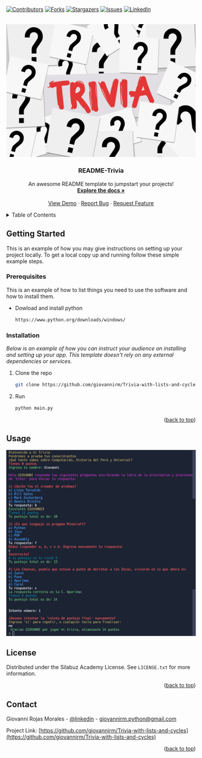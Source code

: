 <a name="readme-top"></a>
[![Contributors][contributors-shield]][contributors-url]
[![Forks][forks-shield]][forks-url]
[![Stargazers][stars-shield]][stars-url]
[![Issues][issues-shield]][issues-url]
[![LinkedIn][linkedin-shield]][linkedin-url]

<!-- PROJECT LOGO -->
<br />
<div align="center">
  <a href="https://github.com/giovannirm/Trivia-with-lists-and-cycles">
    <img src="images/trivia.jpg">
  </a>

  <h3 align="center">README-Trivia</h3>

  <p align="center">
    An awesome README template to jumpstart your projects!
    <br />
    <a href="https://github.com/giovannirm/Trivia-with-lists-and-cycles"><strong>Explore the docs »</strong></a>
    <br />
    <br />
    <a href="https://replit.com/@GiovanniRojas1/Trivia-with-lists-and-cycles?v=1">View Demo</a>
    ·
    <a href="https://github.com/giovannirm/Trivia-with-lists-and-cycles/issues">Report Bug</a>
    ·
    <a href="https://github.com/giovannirm/Trivia-with-lists-and-cycles/pulls">Request Feature</a>
  </p>
</div>

<!-- TABLE OF CONTENTS -->
<details>
  <summary>Table of Contents</summary>
  <ol>
      <a href="#getting-started">Getting Started</a>
      <ul>
        <li><a href="#prerequisites">Prerequisites</a></li>
        <li><a href="#installation">Installation and run the application</a></li>
      </ul>
    </li>
    <li><a href="#usage">Usage</a></li>
    <li><a href="#license">License</a></li>
    <li><a href="#contact">Contact</a></li>
  </ol>
</details>

<!-- GETTING STARTED -->
## Getting Started

This is an example of how you may give instructions on setting up your project locally.
To get a local copy up and running follow these simple example steps.

### Prerequisites

This is an example of how to list things you need to use the software and how to install them.
* Dowload and install python
  ```sh
  https://www.python.org/downloads/windows/
  ```

### Installation

_Below is an example of how you can instruct your audience on installing and setting up your app. This template doesn't rely on any external dependencies or services._

1. Clone the repo
   ```sh
   git clone https://github.com/giovannirm/Trivia-with-lists-and-cycles.git
   ```
2. Run
   ```sh
   python main.py
   ```
<p align="right">(<a href="#readme-top">back to top</a>)</p>

<!-- USAGE EXAMPLES -->
## Usage
<img src="images/run-trivia.png">

<!-- LICENSE -->
## License

Distributed under the Silabuz Academy License. See `LICENSE.txt` for more information.

<p align="right">(<a href="#readme-top">back to top</a>)</p>

<!-- CONTACT -->
## Contact

Giovanni Rojas Morales - [@linkedin](https://www.linkedin.com/in/michelle-giovanni-rojas-morales-909755193/) - giovannirm.python@gmail.com

Project Link: [https://github.com/giovannirm/Trivia-with-lists-and-cycles](https://github.com/giovannirm/Trivia-with-lists-and-cycles)

<p align="right">(<a href="#readme-top">back to top</a>)</p>

<!-- MARKDOWN LINKS & IMAGES -->
<!-- https://www.markdownguide.org/basic-syntax/#reference-style-links -->
[contributors-shield]: https://img.shields.io/github/contributors/othneildrew/Best-README-Template.svg?style=for-the-badge
[contributors-url]: https://github.com/giovannirm/Trivia-with-lists-and-cycles/graphs/contributors
[forks-shield]: https://img.shields.io/github/forks/othneildrew/Best-README-Template.svg?style=for-the-badge
[forks-url]: https://github.com/giovannirm/Trivia-with-lists-and-cycles/network/members
[stars-shield]: https://img.shields.io/github/stars/othneildrew/Best-README-Template.svg?style=for-the-badge
[stars-url]: https://github.com/giovannirm/Trivia-with-lists-and-cycles/stargazers
[issues-shield]: https://img.shields.io/github/issues/othneildrew/Best-README-Template.svg?style=for-the-badge
[issues-url]: https://github.com/giovannirm/Trivia-with-lists-and-cycles/issues
[linkedin-shield]: https://img.shields.io/badge/-LinkedIn-black.svg?style=for-the-badge&logo=linkedin&colorB=555
[linkedin-url]: https://www.linkedin.com/in/michelle-giovanni-rojas-morales-909755193/